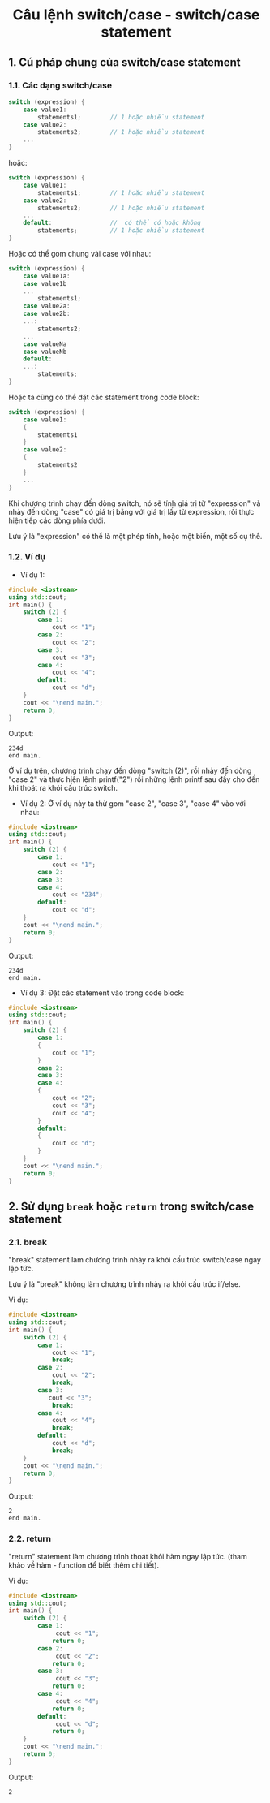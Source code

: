 # <p align="center">**Câu lệnh switch/case - switch/case statement**</p>

## **1. Cú pháp chung của switch/case statement**
### **1.1. Các dạng switch/case**
```C
switch (expression) {
    case value1:
        statements1;        // 1 hoặc nhiều statement
    case value2:
        statements2;        // 1 hoặc nhiều statement
    ...
}
```
hoặc:
```C
switch (expression) {
    case value1:
        statements1;        // 1 hoặc nhiều statement
    case value2:
        statements2;        // 1 hoặc nhiều statement
    ...
    default:                //  có thể có hoặc không
        statements;         // 1 hoặc nhiều statement
}
```
Hoặc có thể gom chung vài case với nhau:
```C
switch (expression) {
    case value1a:
    case value1b
    ...
        statements1;
    case value2a:
    case value2b:
    ...:
        statements2;
    ...
    case valueNa
    case valueNb
    default:
    ...:
        statements;
}
```
Hoặc ta cũng có thể đặt các statement trong code block:
```C
switch (expression) {
    case value1:
    {
        statements1
    }
    case value2:
    {
        statements2
    }
    ...
}
```

Khi chương trình chạy đến dòng switch, nó sẽ tính giá trị từ "expression" và nhảy đến dòng "case" có giá trị bằng với giá trị lấy từ expression, rồi thực hiện tiếp các dòng phía dưới. 

Lưu ý là "expression" có thể là một phép tính, hoặc một biến, một số cụ thể. 

### **1.2. Ví dụ**

- Ví dụ 1:

```CPP
#include <iostream>
using std::cout;
int main() {
    switch (2) {
        case 1:
            cout << "1";
        case 2:
            cout << "2";
        case 3:
            cout << "3";
        case 4:
            cout << "4";
        default:
            cout << "d";
    }
    cout << "\nend main.";
    return 0;
}
```
Output:
```
234d
end main.
```
Ở ví dụ trên, chương trình chạy đến dòng "switch (2)", rồi nhảy đến dòng "case 2" và thực hiện lệnh printf("2") rồi những lệnh printf sau đấy cho đến khi thoát ra khỏi cấu trúc switch.

- Ví dụ 2: Ở ví dụ này ta thử gom "case 2", "case 3", "case 4" vào với nhau:

```CPP
#include <iostream>
using std::cout;
int main() {
    switch (2) {
        case 1:
            cout << "1";
        case 2:
        case 3:
        case 4:
            cout << "234";
        default:
            cout << "d";
    }
    cout << "\nend main.";
    return 0;
}
```
Output:
```
234d
end main.
```

- Ví dụ 3: Đặt các statement vào trong code block:
```CPP
#include <iostream>
using std::cout;
int main() {
    switch (2) {
        case 1:
        {
            cout << "1";
        }
        case 2:
        case 3:
        case 4:
        {
            cout << "2";
            cout << "3";
            cout << "4";
        }
        default:
        {
            cout << "d";
        }
    }
    cout << "\nend main.";
    return 0;
}
```

## **2. Sử dụng `break` hoặc `return` trong switch/case statement** 

### **2.1. break**
"break" statement làm chương trình nhảy ra khỏi cấu trúc switch/case ngay lập tức.

Lưu ý là "break" không làm chương trình nhảy ra khỏi cấu trúc if/else.

Ví dụ:

```CPP
#include <iostream>
using std::cout;
int main() {
    switch (2) {
        case 1:
            cout << "1";
            break;
        case 2:
            cout << "2";
            break;
        case 3:
           cout << "3";
            break;
        case 4:
            cout << "4";
            break;
        default:
            cout << "d";
            break;
    }
    cout << "\nend main.";
    return 0;
}
```

Output:
```
2
end main.
```

### **2.2. return**
"return" statement làm chương trình thoát khỏi hàm ngay lập tức. (tham khảo về hàm - function để biết thêm chi tiết).

Ví dụ:
```CPP
#include <iostream>
using std::cout;
int main() {
    switch (2) {
        case 1:
             cout << "1";
            return 0;
        case 2:
             cout << "2";
            return 0;
        case 3:
             cout << "3";
            return 0;
        case 4:
             cout << "4";
            return 0;
        default:
             cout << "d";
            return 0;
    }
    cout << "\nend main.";
    return 0;
}
```

Output:
```
2
```
